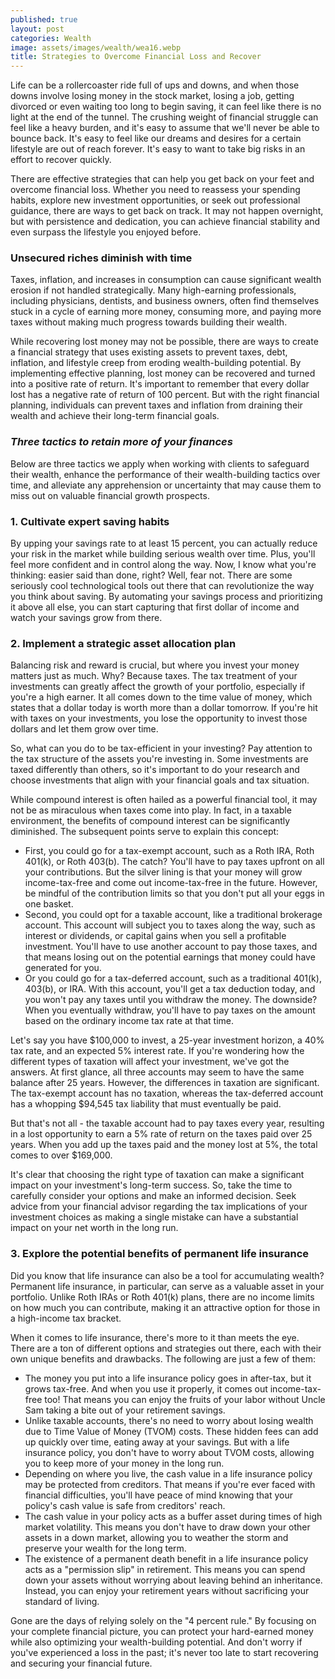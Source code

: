 ```yaml
---
published: true
layout: post
categories: Wealth
image: assets/images/wealth/wea16.webp
title: Strategies to Overcome Financial Loss and Recover
---
```


Life can be a rollercoaster ride full of ups and downs, and when those downs involve losing money in the stock market, losing a job, getting divorced or even waiting too long to begin saving, it can feel like there is no light at the end of the tunnel. The crushing weight of financial struggle can feel like a heavy burden, and it's easy to assume that we'll never be able to bounce back. It's easy to feel like our dreams and desires for a certain lifestyle are out of reach forever. It's easy to want to take big risks in an effort to recover quickly.

There are effective strategies that can help you get back on your feet and overcome financial loss. Whether you need to reassess your spending habits, explore new investment opportunities, or seek out professional guidance, there are ways to get back on track. It may not happen overnight, but with persistence and dedication, you can achieve financial stability and even surpass the lifestyle you enjoyed before.

### Unsecured riches diminish with time
Taxes, inflation, and increases in consumption can cause significant wealth erosion if not handled strategically. Many high-earning professionals, including physicians, dentists, and business owners, often find themselves stuck in a cycle of earning more money, consuming more, and paying more taxes without making much progress towards building their wealth.

While recovering lost money may not be possible, there are ways to create a financial strategy that uses existing assets to prevent taxes, debt, inflation, and lifestyle creep from eroding wealth-building potential. By implementing effective planning, lost money can be recovered and turned into a positive rate of return.
It's important to remember that every dollar lost has a negative rate of return of 100 percent. But with the right financial planning, individuals can prevent taxes and inflation from draining their wealth and achieve their long-term financial goals.

### _Three tactics to retain more of your finances_
Below are three tactics we apply when working with clients to safeguard their wealth, enhance the performance of their wealth-building tactics over time, and alleviate any apprehension or uncertainty that may cause them to miss out on valuable financial growth prospects.

### 1. Cultivate expert saving habits
By upping your savings rate to at least 15 percent, you can actually reduce your risk in the market while building serious wealth over time. Plus, you'll feel more confident and in control along the way.
Now, I know what you're thinking: easier said than done, right? Well, fear not. There are some seriously cool technological tools out there that can revolutionize the way you think about saving. By automating your savings process and prioritizing it above all else, you can start capturing that first dollar of income and watch your savings grow from there. 

### 2. Implement a strategic asset allocation plan
Balancing risk and reward is crucial, but where you invest your money matters just as much. Why? Because taxes.
The tax treatment of your investments can greatly affect the growth of your portfolio, especially if you're a high earner. It all comes down to the time value of money, which states that a dollar today is worth more than a dollar tomorrow. If you're hit with taxes on your investments, you lose the opportunity to invest those dollars and let them grow over time.

So, what can you do to be tax-efficient in your investing? Pay attention to the tax structure of the assets you're investing in. Some investments are taxed differently than others, so it's important to do your research and choose investments that align with your financial goals and tax situation.

While compound interest is often hailed as a powerful financial tool, it may not be as miraculous when taxes come into play. In fact, in a taxable environment, the benefits of compound interest can be significantly diminished.
The subsequent points serve to explain this concept:

- First, you could go for a tax-exempt account, such as a Roth IRA, Roth 401(k), or Roth 403(b). The catch? You'll have to pay taxes upfront on all your contributions. But the silver lining is that your money will grow income-tax-free and come out income-tax-free in the future. However, be mindful of the contribution limits so that you don't put all your eggs in one basket.  
- Second, you could opt for a taxable account, like a traditional brokerage account. This account will subject you to taxes along the way, such as interest or dividends, or capital gains when you sell a profitable investment. You'll have to use another account to pay those taxes, and that means losing out on the potential earnings that money could have generated for you.  
- Or you could go for a tax-deferred account, such as a traditional 401(k), 403(b), or IRA. With this account, you'll get a tax deduction today, and you won't pay any taxes until you withdraw the money. The downside? When you eventually withdraw, you'll have to pay taxes on the amount based on the ordinary income tax rate at that time.  

Let's say you have $100,000 to invest, a 25-year investment horizon, a 40% tax rate, and an expected 5% interest rate. If you're wondering how the different types of taxation will affect your investment, we've got the answers.
At first glance, all three accounts may seem to have the same balance after 25 years. However, the differences in taxation are significant. The tax-exempt account has no taxation, whereas the tax-deferred account has a whopping $94,545 tax liability that must eventually be paid.

But that's not all - the taxable account had to pay taxes every year, resulting in a lost opportunity to earn a 5% rate of return on the taxes paid over 25 years. When you add up the taxes paid and the money lost at 5%, the total comes to over $169,000.

It's clear that choosing the right type of taxation can make a significant impact on your investment's long-term success. So, take the time to carefully consider your options and make an informed decision. Seek advice from your financial advisor regarding the tax implications of your investment choices as making a single mistake can have a substantial impact on your net worth in the long run.

### 3. Explore the potential benefits of permanent life insurance
Did you know that life insurance can also be a tool for accumulating wealth? Permanent life insurance, in particular, can serve as a valuable asset in your portfolio. Unlike Roth IRAs or Roth 401(k) plans, there are no income limits on how much you can contribute, making it an attractive option for those in a high-income tax bracket.

When it comes to life insurance, there's more to it than meets the eye. There are a ton of different options and strategies out there, each with their own unique benefits and drawbacks. The following are just a few of them:

- The money you put into a life insurance policy goes in after-tax, but it grows tax-free. And when you use it properly, it comes out income-tax-free too! That means you can enjoy the fruits of your labor without Uncle Sam taking a bite out of your retirement savings.  
- Unlike taxable accounts, there's no need to worry about losing wealth due to Time Value of Money (TVOM) costs. These hidden fees can add up quickly over time, eating away at your savings. But with a life insurance policy, you don't have to worry about TVOM costs, allowing you to keep more of your money in the long run.  
- Depending on where you live, the cash value in a life insurance policy may be protected from creditors. That means if you're ever faced with financial difficulties, you'll have peace of mind knowing that your policy's cash value is safe from creditors' reach.  
- The cash value in your policy acts as a buffer asset during times of high market volatility. This means you don't have to draw down your other assets in a down market, allowing you to weather the storm and preserve your wealth for the long term.  
- The existence of a permanent death benefit in a life insurance policy acts as a "permission slip" in retirement. This means you can spend down your assets without worrying about leaving behind an inheritance. Instead, you can enjoy your retirement years without sacrificing your standard of living.  

Gone are the days of relying solely on the "4 percent rule." By focusing on your complete financial picture, you can protect your hard-earned money while also optimizing your wealth-building potential. And don't worry if you've experienced a loss in the past; it's never too late to start recovering and securing your financial future.
